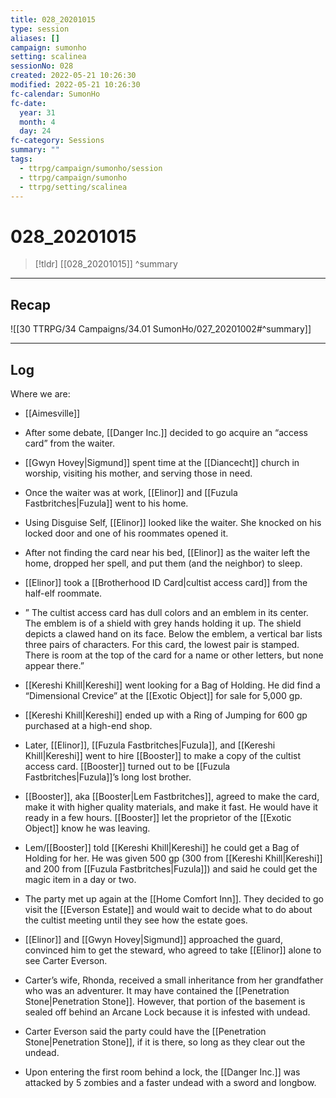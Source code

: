 ```yaml
---
title: 028_20201015
type: session
aliases: []
campaign: sumonho
setting: scalinea
sessionNo: 028
created: 2022-05-21 10:26:30
modified: 2022-05-21 10:26:30
fc-calendar: SumonHo
fc-date:
  year: 31
  month: 4
  day: 24
fc-category: Sessions
summary: ""
tags:
  - ttrpg/campaign/sumonho/session
  - ttrpg/campaign/sumonho
  - ttrpg/setting/scalinea
---
```


# 028_20201015

 > [!tldr] [[028_20201015]]
>  ^summary
---

## Recap

![[30 TTRPG/34 Campaigns/34.01 SumonHo/027_20201002#^summary]]

---

## Log
Where we are:
- [[Aimesville]]

- After some debate, [[Danger Inc.]]  decided to go acquire an “access card” from the waiter.
- [[Gwyn Hovey|Sigmund]] spent time at the [[Diancecht]] church in worship, visiting his mother, and serving those in need.
- Once the waiter was at work, [[Elinor]] and [[Fuzula Fastbritches|Fuzula]] went to his home.
- Using Disguise Self, [[Elinor]] looked like the waiter. She knocked on his locked door and one of his roommates opened it.
- After not finding the card near his bed, [[Elinor]] as the waiter left the home, dropped her spell, and put them (and the neighbor) to sleep.
- [[Elinor]] took a [[Brotherhood ID Card|cultist access card]] from the half-elf roommate.
- ” The cultist access card has dull colors and an emblem in its center. The emblem is of a shield with grey hands holding it up. The shield depicts a clawed hand on its face. Below the emblem, a vertical bar lists three pairs of characters. For this card, the lowest pair is stamped. There is room at the top of the card for a name or other letters, but none appear there.”
- [[Kereshi Khill|Kereshi]] went looking for a Bag of Holding. He did find a “Dimensional Crevice” at the [[Exotic Object]] for sale for 5,000 gp.
- [[Kereshi Khill|Kereshi]] ended up with a Ring of Jumping for 600 gp purchased at a high-end shop.
- Later, [[Elinor]], [[Fuzula Fastbritches|Fuzula]], and [[Kereshi Khill|Kereshi]] went to hire [[Booster]] to make a copy of the cultist access card. [[Booster]] turned out to be [[Fuzula Fastbritches|Fuzula]]’s long lost brother.
- [[Booster]], aka [[Booster|Lem Fastbritches]], agreed to make the card, make it with higher quality materials, and make it fast. He would have it ready in a few hours. [[Booster]] let the proprietor of the [[Exotic Object]] know he was leaving.
- Lem/[[Booster]] told [[Kereshi Khill|Kereshi]] he could get a Bag of Holding for her. He was given 500 gp (300 from [[Kereshi Khill|Kereshi]] and 200 from [[Fuzula Fastbritches|Fuzula]]) and said he could get the magic item in a day or two.
- The party met up again at the [[Home Comfort Inn]]. They decided to go visit the [[Everson Estate]] and would wait to decide what to do about the cultist meeting until they see how the estate goes.
- [[Elinor]] and [[Gwyn Hovey|Sigmund]] approached the guard, convinced him to get the steward, who agreed to take [[Elinor]] alone to see Carter Everson.
- Carter’s wife, Rhonda, received a small inheritance from her grandfather who was an adventurer. It may have contained the [[Penetration Stone|Penetration Stone]]. However, that portion of the basement is sealed off behind an Arcane Lock because it is infested with undead.
- Carter Everson said the party could have the [[Penetration Stone|Penetration Stone]], if it is there, so long as they clear out the undead.
- Upon entering the first room behind a lock, the [[Danger Inc.]]  was attacked by 5 zombies and a faster undead with a sword and longbow.
